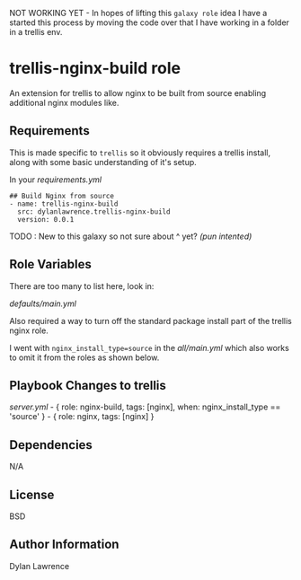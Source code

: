 
NOT WORKING YET - In hopes of lifting this `galaxy role` idea I have a started this process by moving the code over that I have working in a folder in a trellis env. 

trellis-nginx-build role
=========

An extension for trellis to allow nginx to be built from source enabling additional nginx modules like.

Requirements
------------

This is made specific to `trellis` so it obviously requires a trellis install, along with some basic understanding of it's setup. 


In your _requirements.yml_

    ## Build Nginx from source
    - name: trellis-nginx-build
      src: dylanlawrence.trellis-nginx-build
      version: 0.0.1

TODO : New to this galaxy so not sure about ^ yet?
_(pun intented)_


Role Variables
--------------

There are too many to list here, look in: 

_defaults/main.yml_

Also required a way to turn off the standard package install part of the trellis nginx role.

I went with `nginx_install_type=source` in the _all/main.yml_ which also works to omit it from the roles as shown below. 

Playbook Changes to trellis
----------------

_server.yml_
    - { role: nginx-build, tags: [nginx], when: nginx_install_type == 'source' }
    - { role: nginx, tags: [nginx] }


Dependencies
------------

N/A

License
-------

BSD

Author Information
------------------

Dylan Lawrence


